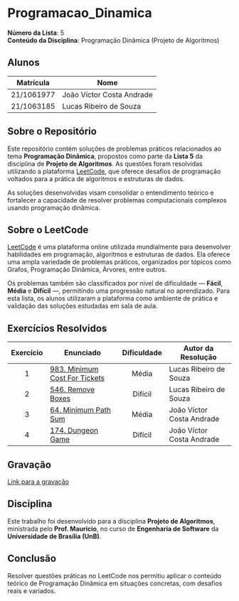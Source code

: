 # Programacao_Dinamica

**Número da Lista**: 5  
**Conteúdo da Disciplina**: Programação Dinâmica (Projeto de Algoritmos)

## Alunos

| Matrícula   | Nome                          |
|-------------|-------------------------------|
| 21/1061977  | João Víctor Costa Andrade     |
| 21/1063185  | Lucas Ribeiro de Souza        |

## Sobre o Repositório

Este repositório contém soluções de problemas práticos relacionados ao tema **Programação Dinâmica**, propostos como parte da **Lista 5** da disciplina de **Projeto de Algoritmos**. As questões foram resolvidas utilizando a plataforma [LeetCode](https://leetcode.com/), que oferece desafios de programação voltados para a prática de algoritmos e estruturas de dados.

As soluções desenvolvidas visam consolidar o entendimento teórico e fortalecer a capacidade de resolver problemas computacionais complexos usando programação dinâmica.

## Sobre o LeetCode

[LeetCode](https://leetcode.com) é uma plataforma online utilizada mundialmente para desenvolver habilidades em programação, algoritmos e estruturas de dados. Ela oferece uma ampla variedade de problemas práticos, organizados por tópicos como Grafos, Programação Dinâmica, Árvores, entre outros.

Os problemas também são classificados por nível de dificuldade — **Fácil**, **Média** e **Difícil** —, permitindo uma progressão natural no aprendizado. Para esta lista, os alunos utilizaram a plataforma como ambiente de prática e validação das soluções estudadas em sala de aula.

## Exercícios Resolvidos

| Exercício | Enunciado | Dificuldade | Autor da Resolução |
| :--: | -- | :--: | -- |
| 1 | [983. Minimum Cost For Tickets](https://leetcode.com/problems/minimum-cost-for-tickets/description/) | Média | Lucas Ribeiro de Souza |
| 2 | [546. Remove Boxes](https://leetcode.com/problems/remove-boxes/description/) | Difícil | Lucas Ribeiro de Souza |
| 3 | [64. Minimum Path Sum](https://leetcode.com/problems/minimum-path-sum/description/) | Média | João Víctor Costa Andrade |
| 4 | [174. Dungeon Game](https://leetcode.com/problems/dungeon-game/description/?envType=problem-list-v2&envId=dynamic-programming) | Difícil | João Víctor Costa Andrade |

## Gravação

[Link para a gravação](https://youtu.be/3aLpcr8yAbA)

## Disciplina

Este trabalho foi desenvolvido para a disciplina **Projeto de Algoritmos**, ministrada pelo **Prof. Maurício**, no curso de **Engenharia de Software** da **Universidade de Brasília (UnB)**.

## Conclusão

Resolver questões práticas no LeetCode nos permitiu aplicar o conteúdo teórico de Programação Dinâmica em situações concretas, com desafios reais e variados.
